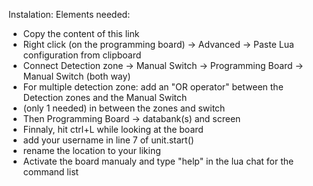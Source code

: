 Instalation:
 Elements needed:
 - Copy the content of this link
 - Right click (on the programming board) -> Advanced -> Paste Lua configuration from clipboard
 - Connect Detection zone -> Manual Switch -> Programming Board -> Manual Switch (both way)
 - For multiple detection zone: add an "OR operator" between the Detection zones and the Manual Switch
 - (only 1 needed) in between the zones and switch
 - Then Programming Board -> databank(s) and screen
 - Finnaly, hit ctrl+L while looking at the board
 - add your username in line 7 of unit.start()
 - rename the location to your liking
 - Activate the board manualy and type "help" in the lua chat for the command list
